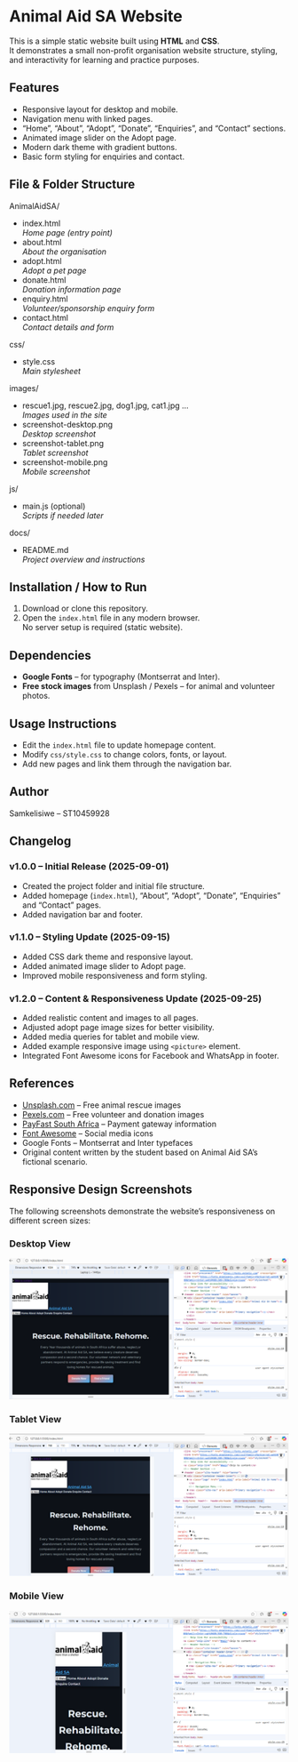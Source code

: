# Animal Aid SA Website

This is a simple static website built using **HTML** and **CSS**.  
It demonstrates a small non-profit organisation website structure, styling, and interactivity for learning and practice purposes.

## Features
- Responsive layout for desktop and mobile.
- Navigation menu with linked pages.
- “Home”, “About”, “Adopt”, “Donate”, “Enquiries”, and “Contact” sections.
- Animated image slider on the Adopt page.
- Modern dark theme with gradient buttons.
- Basic form styling for enquiries and contact.

## File & Folder Structure
AnimalAidSA/
- index.html  
  *Home page (entry point)*  
- about.html  
  *About the organisation*  
- adopt.html  
  *Adopt a pet page*  
- donate.html  
  *Donation information page*  
- enquiry.html  
  *Volunteer/sponsorship enquiry form*  
- contact.html  
  *Contact details and form*  

css/
- style.css  
  *Main stylesheet*

images/
- rescue1.jpg, rescue2.jpg, dog1.jpg, cat1.jpg …  
  *Images used in the site*
- screenshot-desktop.png  
  *Desktop screenshot*
- screenshot-tablet.png  
  *Tablet screenshot*
- screenshot-mobile.png  
  *Mobile screenshot*

js/
- main.js (optional)  
  *Scripts if needed later*

docs/
- README.md  
  *Project overview and instructions*

## Installation / How to Run
1. Download or clone this repository.
2. Open the `index.html` file in any modern browser.  
No server setup is required (static website).

## Dependencies
- **Google Fonts** – for typography (Montserrat and Inter).
- **Free stock images** from Unsplash / Pexels – for animal and volunteer photos.

## Usage Instructions
- Edit the `index.html` file to update homepage content.
- Modify `css/style.css` to change colors, fonts, or layout.
- Add new pages and link them through the navigation bar.

## Author
Samkelisiwe – ST10459928

## Changelog
### v1.0.0 – Initial Release (2025-09-01)
- Created the project folder and initial file structure.
- Added homepage (`index.html`), “About”, “Adopt”, “Donate”, “Enquiries” and “Contact” pages.
- Added navigation bar and footer.

### v1.1.0 – Styling Update (2025-09-15)
- Added CSS dark theme and responsive layout.
- Added animated image slider to Adopt page.
- Improved mobile responsiveness and form styling.

### v1.2.0 – Content & Responsiveness Update (2025-09-25)
- Added realistic content and images to all pages.
- Adjusted adopt page image sizes for better visibility.
- Added media queries for tablet and mobile view.
- Added example responsive image using `<picture>` element.
- Integrated Font Awesome icons for Facebook and WhatsApp in footer.

## References
- [Unsplash.com](https://unsplash.com) – Free animal rescue images  
- [Pexels.com](https://pexels.com) – Free volunteer and donation images  
- [PayFast South Africa](https://www.payfast.co.za) – Payment gateway information 
 - [Font Awesome](https://fontawesome.com) – Social media icons
- Google Fonts – Montserrat and Inter typefaces  
- Original content written by the student based on Animal Aid SA’s fictional scenario.

## Responsive Design Screenshots

The following screenshots demonstrate the website’s responsiveness on different screen sizes:

### Desktop View
![Desktop view of the homepage](/Assets/SCREENSHOT-DESKTOP.PNG)

### Tablet View
![Tablet view of the homepage](/Assets/screenshot-tablet.png)

### Mobile View
![Mobile view of the homepage](/Assets/screenshot-mobile.png)

